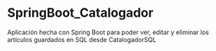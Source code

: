 # SpringBoot_Catalogador
Aplicación hecha con Spring Boot para poder ver, editar y eliminar los artículos guardados en SQL desde CatalogadorSQL
